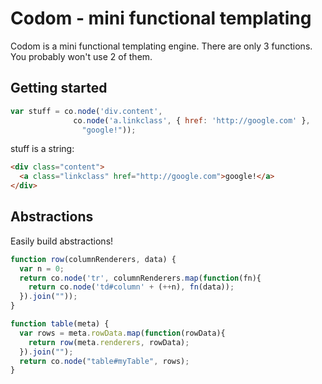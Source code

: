 
# Codom - mini functional templating

Codom is a mini functional templating engine. There are only 3 functions.
You probably won't use 2 of them.

## Getting started

```js
var stuff = co.node('div.content',
              co.node('a.linkclass', { href: 'http://google.com' },
                "google!"));
```

stuff is a string:

```html
<div class="content">
  <a class="linkclass" href="http://google.com">google!</a>
</div>
```

## Abstractions

Easily build abstractions!

```js
function row(columnRenderers, data) {
  var n = 0;
  return co.node('tr', columnRenderers.map(function(fn){
    return co.node('td#column' + (++n), fn(data));
  }).join(""));
}

function table(meta) {
  var rows = meta.rowData.map(function(rowData){
    return row(meta.renderers, rowData);
  }).join("");
  return co.node("table#myTable", rows);
}
``` 


